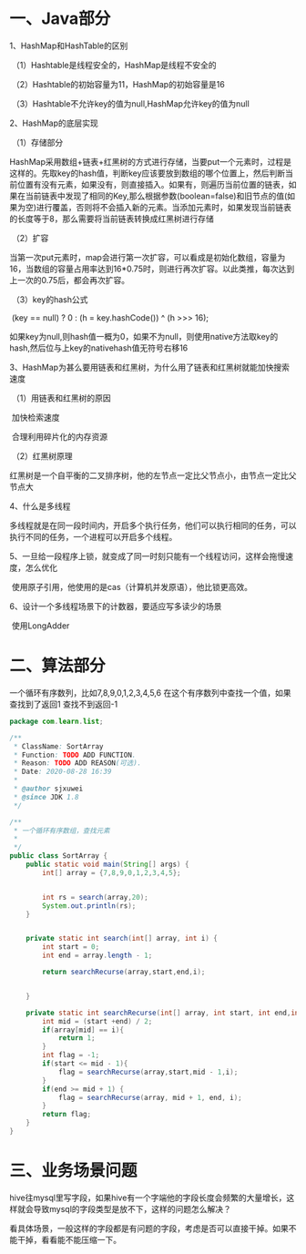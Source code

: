 # 一、Java部分

1、HashMap和HashTable的区别

​	（1）Hashtable是线程安全的，HashMap是线程不安全的

​	（2）Hashtable的初始容量为11，HashMap的初始容量是16

​	（3）Hashtable不允许key的值为null,HashMap允许key的值为null



2、HashMap的底层实现

​	（1）存储部分

​			HashMap采用数组+链表+红黑树的方式进行存储，当要put一个元素时，过程是这样的。先取key的hash值，判断key应该要放到数组的哪个位置上，然后判断当前位置有没有元素，如果没有，则直接插入。如果有，则遍历当前位置的链表，如果在当前链表中发现了相同的Key,那么根据参数(boolean=false)和旧节点的值(如果为空)进行覆盖，否则将不会插入新的元素。当添加元素时，如果发现当前链表的长度等于8，那么需要将当前链表转换成红黑树进行存储

​	（2）扩容

​			当第一次put元素时，map会进行第一次扩容，可以看成是初始化数组，容量为16，当数组的容量占用率达到16*0.75时，则进行再次扩容。以此类推，每次达到上一次的0.75后，都会再次扩容。

​	（3）key的hash公式

​			(key == null) ? 0 : (h = key.hashCode()) ^ (h >>> 16);

​			如果key为null,则hash值一概为0，如果不为null，则使用native方法取key的hash,然后位与上key的nativehash值无符号右移16



3、HashMap为甚么要用链表和红黑树，为什么用了链表和红黑树就能加快搜索速度

​	（1）用链表和红黑树的原因

​			加快检索速度

​			合理利用碎片化的内存资源

​	（2）红黑树原理

​			红黑树是一个自平衡的二叉排序树，他的左节点一定比父节点小，由节点一定比父节点大

4、什么是多线程

​	多线程就是在同一段时间内，开启多个执行任务，他们可以执行相同的任务，可以执行不同的任务，一个进程可以开启多个线程。

5、一旦给一段程序上锁，就变成了同一时刻只能有一个线程访问，这样会拖慢速度，怎么优化

​	使用原子引用，他使用的是cas（计算机并发原语），他比锁更高效。

6、设计一个多线程场景下的计数器，要适应写多读少的场景

​	使用LongAdder



# 二、算法部分

一个循环有序数列，比如7,8,9,0,1,2,3,4,5,6 在这个有序数列中查找一个值，如果查找到了返回1 查找不到返回-1

```java
package com.learn.list;

/**
 * ClassName: SortArray
 * Function: TODO ADD FUNCTION.
 * Reason: TODO ADD REASON(可选).
 * Date: 2020-08-28 16:39
 *
 * @author sjxuwei
 * @since JDK 1.8
 */

/**
 * 一个循环有序数组，查找元素
 *
 */
public class SortArray {
    public static void main(String[] args) {
        int[] array = {7,8,9,0,1,2,3,4,5};


        int rs = search(array,20);
        System.out.println(rs);
    }


    private static int search(int[] array, int i) {
        int start = 0;
        int end = array.length - 1;

        return searchRecurse(array,start,end,i);


    }

    private static int searchRecurse(int[] array, int start, int end,int i) {
        int mid = (start +end) / 2;
        if(array[mid] == i){
            return 1;
        }
        int flag = -1;
        if(start <= mid - 1){
            flag = searchRecurse(array,start,mid - 1,i);
        }
        if(end >= mid + 1) {
            flag = searchRecurse(array, mid + 1, end, i);
        }
        return flag;
    }
}

```





# 三、业务场景问题

hive往mysql里写字段，如果hive有一个字端他的字段长度会频繁的大量增长，这样就会导致mysql的字段类型是放不下，这样的问题怎么解决？

看具体场景，一般这样的字段都是有问题的字段，考虑是否可以直接干掉。如果不能干掉，看看能不能压缩一下。
